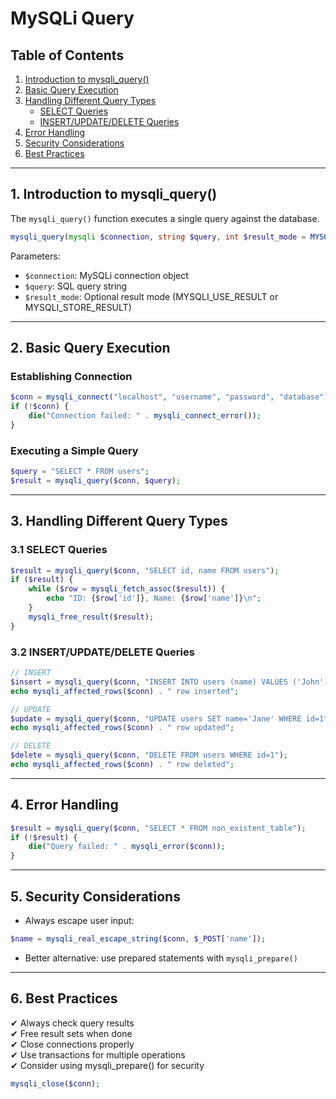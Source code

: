 # MySQLi Query

## Table of Contents
1. [Introduction to mysqli_query()](#1-introduction-to-mysqli_query)
2. [Basic Query Execution](#2-basic-query-execution)
3. [Handling Different Query Types](#3-handling-different-query-types)
   - [SELECT Queries](#31-select-queries)
   - [INSERT/UPDATE/DELETE Queries](#32-insertupdatedelete-queries)
4. [Error Handling](#4-error-handling)
5. [Security Considerations](#5-security-considerations)
6. [Best Practices](#6-best-practices)

---

## 1. Introduction to mysqli_query()
The `mysqli_query()` function executes a single query against the database.

```php
mysqli_query(mysqli $connection, string $query, int $result_mode = MYSQLI_STORE_RESULT): mixed
```

Parameters:
- `$connection`: MySQLi connection object
- `$query`: SQL query string
- `$result_mode`: Optional result mode (MYSQLI_USE_RESULT or MYSQLI_STORE_RESULT)

---

## 2. Basic Query Execution

### Establishing Connection
```php
$conn = mysqli_connect("localhost", "username", "password", "database");
if (!$conn) {
    die("Connection failed: " . mysqli_connect_error());
}
```

### Executing a Simple Query
```php
$query = "SELECT * FROM users";
$result = mysqli_query($conn, $query);
```

---

## 3. Handling Different Query Types

### 3.1 SELECT Queries
```php
$result = mysqli_query($conn, "SELECT id, name FROM users");
if ($result) {
    while ($row = mysqli_fetch_assoc($result)) {
        echo "ID: {$row['id']}, Name: {$row['name']}\n";
    }
    mysqli_free_result($result);
}
```

### 3.2 INSERT/UPDATE/DELETE Queries
```php
// INSERT
$insert = mysqli_query($conn, "INSERT INTO users (name) VALUES ('John')");
echo mysqli_affected_rows($conn) . " row inserted";

// UPDATE
$update = mysqli_query($conn, "UPDATE users SET name='Jane' WHERE id=1");
echo mysqli_affected_rows($conn) . " row updated";

// DELETE
$delete = mysqli_query($conn, "DELETE FROM users WHERE id=1");
echo mysqli_affected_rows($conn) . " row deleted";
```

---

## 4. Error Handling
```php
$result = mysqli_query($conn, "SELECT * FROM non_existent_table");
if (!$result) {
    die("Query failed: " . mysqli_error($conn));
}
```

---

## 5. Security Considerations
- Always escape user input:
```php
$name = mysqli_real_escape_string($conn, $_POST['name']);
```
- Better alternative: use prepared statements with `mysqli_prepare()`

---

## 6. Best Practices
✔ Always check query results  
✔ Free result sets when done  
✔ Close connections properly  
✔ Use transactions for multiple operations  
✔ Consider using mysqli_prepare() for security  

```php
mysqli_close($conn);
```
